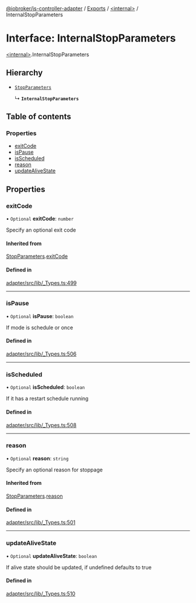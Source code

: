 [@iobroker/js-controller-adapter](../README.md) / [Exports](../modules.md) / [\<internal\>](../modules/internal_.md) / InternalStopParameters

# Interface: InternalStopParameters

[\<internal\>](../modules/internal_.md).InternalStopParameters

## Hierarchy

- [`StopParameters`](internal_.StopParameters.md)

  ↳ **`InternalStopParameters`**

## Table of contents

### Properties

- [exitCode](internal_.InternalStopParameters.md#exitcode)
- [isPause](internal_.InternalStopParameters.md#ispause)
- [isScheduled](internal_.InternalStopParameters.md#isscheduled)
- [reason](internal_.InternalStopParameters.md#reason)
- [updateAliveState](internal_.InternalStopParameters.md#updatealivestate)

## Properties

### exitCode

• `Optional` **exitCode**: `number`

Specify an optional exit code

#### Inherited from

[StopParameters](internal_.StopParameters.md).[exitCode](internal_.StopParameters.md#exitcode)

#### Defined in

[adapter/src/lib/_Types.ts:499](https://github.com/ioBroker/ioBroker.js-controller/blob/e4f9cfa5/packages/adapter/src/lib/_Types.ts#L499)

___

### isPause

• `Optional` **isPause**: `boolean`

If mode is schedule or once

#### Defined in

[adapter/src/lib/_Types.ts:506](https://github.com/ioBroker/ioBroker.js-controller/blob/e4f9cfa5/packages/adapter/src/lib/_Types.ts#L506)

___

### isScheduled

• `Optional` **isScheduled**: `boolean`

If it has a restart schedule running

#### Defined in

[adapter/src/lib/_Types.ts:508](https://github.com/ioBroker/ioBroker.js-controller/blob/e4f9cfa5/packages/adapter/src/lib/_Types.ts#L508)

___

### reason

• `Optional` **reason**: `string`

Specify an optional reason for stoppage

#### Inherited from

[StopParameters](internal_.StopParameters.md).[reason](internal_.StopParameters.md#reason)

#### Defined in

[adapter/src/lib/_Types.ts:501](https://github.com/ioBroker/ioBroker.js-controller/blob/e4f9cfa5/packages/adapter/src/lib/_Types.ts#L501)

___

### updateAliveState

• `Optional` **updateAliveState**: `boolean`

If alive state should be updated, if undefined defaults to true

#### Defined in

[adapter/src/lib/_Types.ts:510](https://github.com/ioBroker/ioBroker.js-controller/blob/e4f9cfa5/packages/adapter/src/lib/_Types.ts#L510)
